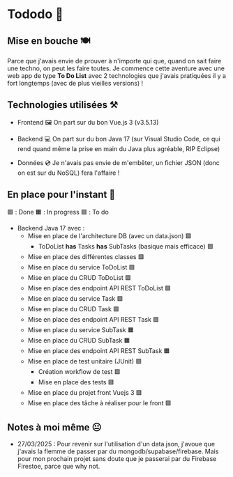 # Tododo 📃

## Mise en bouche 🍽️

Parce que j'avais envie de prouver à n'importe qui que, quand on sait faire une techno, on peut les faire toutes.
Je commence cette aventure avec une web app de type __To Do List__ avec 2 technologies que j'avais pratiquées il y a fort longtemps (avec de plus vieilles versions) !

## Technologies utilisées ⚒️

* Frontend 🖼️
  On part sur du bon Vue.js 3 (v3.5.13)

* Backend 💻
  On part sur du bon Java 17 (sur Visual Studio Code, ce qui rend quand même la prise en main du Java plus agréable, RIP Eclipse)

* Données 💿
  Je n'avais pas envie de m'embêter, un fichier JSON (donc on est sur du NoSQL) fera l'affaire !

## En place pour l'instant 💭

🟩 : Done
🟧 : In progress
🟪 : To do

* Backend Java 17 avec :
  * Mise en place de l'architecture DB (avec un data.json) 🟩
      * ToDoList __has__ Tasks __has__ SubTasks (basique mais efficace) 🟩
  * Mise en place des différentes classes 🟩
  * Mise en place du service ToDoList 🟩
  * Mise en place du CRUD ToDoList 🟩
  * Mise en place des endpoint API REST ToDoList 🟩
  * Mise en place du service Task 🟩
  * Mise en place du CRUD Task 🟩
  * Mise en place des endpoint API REST Task 🟩
  * Mise en place du service SubTask 🟧
  * Mise en place du CRUD SubTask 🟧
  * Mise en place des endpoint API REST SubTask 🟧
  * Mise en place de test unitaire (JUnit) 🟪
      * Création workflow de test 🟪
      * Mise en place des tests 🟪
  * Mise en place du projet front Vuejs 3 🟪
  * Mise en place des tâche à réaliser pour le front 🟪 

## Notes à moi même 😐

* 27/03/2025 : Pour revenir sur l'utilisation d'un data.json, j'avoue que j'avais la flemme de passer par du mongodb/supabase/firebase.
  Mais pour mon prochain projet sans doute que je passerai par du Firebase Firestoe, parce que why not.
